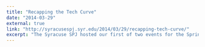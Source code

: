 ```yaml
---
title: "Recapping the Tech Curve"
date: "2014-03-29"
external: true
link: "http://syracusespj.syr.edu/2014/03/29/recapping-tech-curve/"
excerpt: "The Syracuse SPJ hosted our first of two events for the Spring 2014 semester, the Tech Curve panel."
---
```

